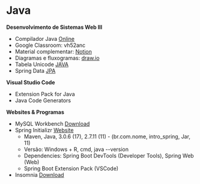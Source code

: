 # Java
<b>Desenvolvimento de Sistemas Web III</b>

* Compilador Java <a href="https://www.online-java.com/"> Online </a>
* Google Classroom: vh52anc
* Material complementar: <a href="https://fishy-ostrich-493.notion.site/Desenvolvimento-de-sistemas-Web-III-8493e6a9372e4347a06a9a01b7f60106"> Notion </a>
* Diagramas e fluxogramas: <a href="https://draw.io"> draw.io </a>
* Tabela Unicode <a href="https://andersonneto.blogspot.com/2014/04/tabela-unicode-java.html"> JAVA </a>
* Spring Data <a href="https://fishy-ostrich-493.notion.site/Aula-24-Spring-Data-JPA-9741df27e29d41808fa117fee83ab1ce"> JPA </a>

<b> Visual Studio Code </b>
* Extension Pack for Java
* Java Code Generators

<b> Websites & Programas </b>
* MySQL Workbench <a href="https://www.mysql.com/products/workbench/"> Download </a>
* Spring Initializr <a href="https://start.spring.io/"> Website </a>
  * Maven, Java, 3.0.6 (17), 2.7.11 (11) - (br.com.nome, intro_spring, Jar, 11)
  * Versão: Windows + R, cmd, java --version
  * Dependencies: Spring Boot DevTools (Developer Tools), Spring Web (Web)
  * Spring Boot Extension Pack (VSCode)
* Insomnia <a href="https://insomnia.rest/download"> Download </a>

<!--

Spring (VSCode):
> intro_spring > localhost8080 (web)
> intro_spring > [] controller > HomeController.java
                               > ConvertController.java

https://rickandmortyapi.com/api

https://astah.net/pricing/academic/

https://www.4devs.com.br/

-->
